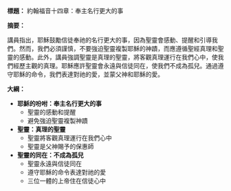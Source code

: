 **標題：** 約翰福音十四章：奉主名行更大的事

**摘要：**

講員指出，耶穌鼓勵信徒奉祂的名行更大的事，因為聖靈會感動、提醒和引導我們。然而，我們必須謹慎，不要強迫聖靈複製耶穌的神蹟，而應遵循聖經真理和聖靈的感動。此外，講員強調聖靈是真理的聖靈，將客觀真理運行在我們心中，使我們經歷主觀的真理。耶穌應許聖靈會永遠與信徒同在，使我們不成為孤兒。通過遵守耶穌的命令，我們表達對祂的愛，並蒙父神和耶穌的愛。

**大綱：**

* **耶穌的吩咐：奉主名行更大的事**
    * 聖靈的感動和提醒
    * 避免強迫聖靈複製神蹟
* **聖靈：真理的聖靈**
    * 聖靈將客觀真理運行在我們心中
    * 聖靈是父神賜予的保惠師
* **聖靈的同在：不成為孤兒**
    * 聖靈永遠與信徒同在
    * 遵守耶穌的命令表達對祂的愛
    * 三位一體的上帝住在信徒心中
